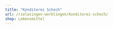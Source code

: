 ```yaml
---
title: "Konditorei Schoch"
url: /rielasingen-worblingen/konditorei-schoch/
shop: Lebensmittel
---
```

